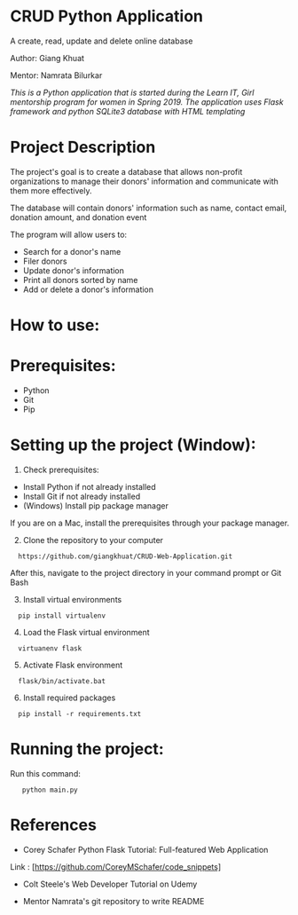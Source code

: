 # CRUD Python Application
A create, read, update and delete online database

Author:  Giang Khuat

Mentor: Namrata Bilurkar

*This is a Python application that is started during the Learn IT, Girl mentorship program for women in Spring 2019.
The application uses Flask framework and python SQLite3 database with HTML templating*

#  Project Description

The project's goal is to create a database that allows non-profit organizations to manage their donors' information and communicate with them more effectively.

The database will contain donors' information such as name, contact email, donation amount, and donation event

The program will allow users to:
 * Search for a donor's name
 * Filer donors 
 * Update donor's information
 * Print all donors sorted by name
 * Add or delete a donor's information
 
# How to use: 

# Prerequisites:

* Python
* Git
* Pip 
 
# Setting up the project (Window):

1. Check prerequisites:

* Install Python if not already installed
* Install Git if not already installed
* (Windows) Install pip package manager

If you are on a Mac, install the prerequisites through your package manager.

2. Clone the repository to your computer

`   https://github.com/giangkhuat/CRUD-Web-Application.git                                                                `

After this, navigate to the project directory in your command prompt or Git Bash

3. Install virtual environments

`   pip install virtualenv                                                                                                `

4. Load the Flask virtual environment

`   virtuanenv flask                                                                                                       `

5. Activate Flask environment

`   flask/bin/activate.bat                                                                                                 `

6. Install required packages

`   pip install -r requirements.txt                                                                                           `

# Running the project:
 
 Run this command:
 
`   python main.py`

# References

* Corey Schafer Python Flask Tutorial: Full-featured Web Application

Link : [https://github.com/CoreyMSchafer/code_snippets]

* Colt Steele's Web Developer Tutorial on Udemy

* Mentor Namrata's git repository to write README
